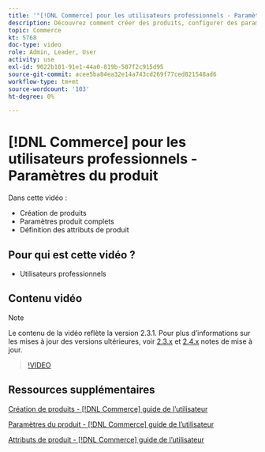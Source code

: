 ```yaml
---
title: '"[!DNL Commerce] pour les utilisateurs professionnels - Paramètres du produit"'
description: Découvrez comment créer des produits, configurer des paramètres et utiliser des attributs.
topic: Commerce
kt: 5768
doc-type: video
role: Admin, Leader, User
activity: use
exl-id: 9022b101-91e1-44a0-819b-507f2c915d95
source-git-commit: acee5ba84ea32e14a743cd269f77ced821548ad6
workflow-type: tm+mt
source-wordcount: '103'
ht-degree: 0%

---
```


# [!DNL Commerce] pour les utilisateurs professionnels - Paramètres du produit

Dans cette vidéo :

- Création de produits
- Paramètres produit complets
- Définition des attributs de produit

## Pour qui est cette vidéo ?

- Utilisateurs professionnels

## Contenu vidéo

>[!NOTE]
>
>Le contenu de la vidéo reflète la version 2.3.1. Pour plus d’informations sur les mises à jour des versions ultérieures, voir [ 2.3.x](https://devdocs.magento.com/guides/v2.3/release-notes/bk-release-notes.html) et [2.4.x](https://devdocs.magento.com/guides/v2.4/release-notes/bk-release-notes.html) notes de mise à jour.

>[!VIDEO](https://video.tv.adobe.com/v/35953?quality=12&learn=on)

## Ressources supplémentaires

[Création de produits - [!DNL Commerce] guide de l’utilisateur](https://docs.magento.com/user-guide/catalog/product-create.html)

[Paramètres du produit - [!DNL Commerce] guide de l’utilisateur](https://docs.magento.com/user-guide/catalog/settings.html)

[Attributs de produit - [!DNL Commerce] guide de l’utilisateur](https://docs.magento.com/user-guide/catalog/product-attributes.html)
